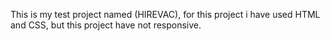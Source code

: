 This is my test project named (HIREVAC), for this project i have used HTML and CSS, but this project have not responsive.
